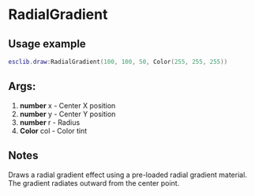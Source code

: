 # RadialGradient

## Usage example
```lua
esclib.draw:RadialGradient(100, 100, 50, Color(255, 255, 255))
```

## Args:
1. **number** x - Center X position
2. **number** y - Center Y position
3. **number** r - Radius
4. **Color** col - Color tint

## Notes
Draws a radial gradient effect using a pre-loaded radial gradient material. The gradient radiates outward from the center point.
